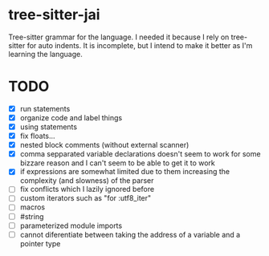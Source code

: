 # tree-sitter-jai
Tree-sitter grammar for the language. I needed it because I rely on tree-sitter for
auto indents. It is incomplete, but I intend to make it better as I'm learning the
language.

# TODO
- [x] run statements
- [x] organize code and label things
- [x] using statements
- [x] fix floats...
- [x] nested block comments (without external scanner)
- [x] comma sepparated variable declarations doesn't seem to work for some bizzare reason and I can't seem to be able to get it to work
- [x] if expressions are somewhat limited due to them increasing the complexity (and slowness) of the parser
- [ ] fix conflicts which I lazily ignored before
- [ ] custom iterators such as "for :utf8_iter"
- [ ] macros
- [ ] #string
- [ ] parameterized module imports
- [ ] cannot diferentiate between taking the address of a variable and a pointer type
